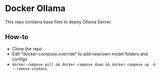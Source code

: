 # Docker Ollama

This repo contains base files to depoy Ollama Server.

## How-to
- Clone the repo
- Edit "docker-compose.override" to add new/own model folders and configs
- ``docker-compose pull && docker-compose down && docker-compose up -d --remove-orphans``
